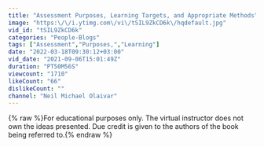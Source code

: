 ```yaml
---
title: "Assessment Purposes, Learning Targets, and Appropriate Methods"
image: "https:\/\/i.ytimg.com\/vi\/tSIL9ZkCD6k\/hqdefault.jpg"
vid_id: "tSIL9ZkCD6k"
categories: "People-Blogs"
tags: ["Assessment","Purposes,","Learning"]
date: "2022-03-18T09:30:12+03:00"
vid_date: "2021-09-06T15:01:49Z"
duration: "PT50M56S"
viewcount: "1710"
likeCount: "66"
dislikeCount: ""
channel: "Neil Michael Olaivar"
---
```

{% raw %}For educational purposes only. The virtual instructor does not own the ideas presented. Due credit is given to the authors of the book being referred to.{% endraw %}
